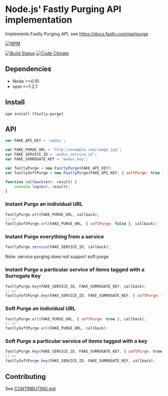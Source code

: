 # Node.js' Fastly Purging API implementation

Implements Fastly Purging API, see https://docs.fastly.com/api/purge

[![NPM](https://nodei.co/npm/fastly-purge.png?downloads=true&downloadRank=true)](https://nodei.co/npm/fastly-purge)

[![Build Status](https://travis-ci.org/CartoDB/node-fastly-purge.png?branch=master)](https://travis-ci.org/CartoDB/node-fastly-purge)
[![Code Climate](https://codeclimate.com/github/CartoDB/node-fastly-purge/badges/gpa.png)](https://codeclimate.com/github/CartoDB/node-fastly-purge)



## Dependencies

 * Node >=0.10
 * npm >=1.2.1

## Install

```shell
npm install [fastly-purge]
```

## API

```javascript
var FAKE_API_KEY = 'wadus';

var FAKE_PURGE_URL = 'http://example.com/image.jpg';
var FAKE_SERVICE_ID = 'wadus_service_id';
var FAKE_SURROGATE_KEY = 'wadus_key';

var fastlyPurge = new FastlyPurge(FAKE_API_KEY);
var fastlySoftPurge = new FastlyPurge(FAKE_API_KEY, { softPurge: true });

function callback(err, result) {
    console.log(err, result);
}
```

### Instant Purge an individual URL

```javascript
fastlyPurge.url(FAKE_PURGE_URL, callback);
// or
fastlySoftPurge.url(FAKE_PURGE_URL, { softPurge: false }, callback);
```

### Instant Purge everything from a service

```javascript
fastlyPurge.service(FAKE_SERVICE_ID, callback);
```

Note: service purging does not support soft purge


### Instant Purge a particular service of items tagged with a Surrogate Key

```javascript
fastlyPurge.key(FAKE_SERVICE_ID, FAKE_SURROGATE_KEY, callback);
// or
fastlySoftPurge.key(FAKE_SERVICE_ID, FAKE_SURROGATE_KEY, { softPurge: false }, callback);
```

### Soft Purge an individual URL

```javascript
fastlyPurge.url(FAKE_PURGE_URL, { softPurge: true }, callback);
// or
fastlySoftPurge.url(FAKE_PURGE_URL, callback);
```

### Soft Purge a particular service of items tagged with a key

```javascript
fastlyPurge.key(FAKE_SERVICE_ID, FAKE_SURROGATE_KEY, { softPurge: true }, callback);
// or
fastlySoftPurge.key(FAKE_SERVICE_ID, FAKE_SURROGATE_KEY, callback);
```

## Contributing

See [CONTRIBUTING.md](CONTRIBUTING.md).
